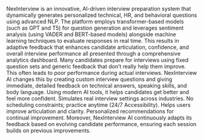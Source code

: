 NexInterview is an innovative, AI-driven interview preparation system that dynamically generates personalized technical, HR, and behavioral questions using advanced NLP. The platform employs transformer-based models (such as GPT and T5) for question generation and leverages sentiment analysis (using VADER and BERT-based models) alongside machine learning techniques to evaluate responses in real time. This results in adaptive feedback that enhances candidate articulation, confidence, and overall interview performance all presented through a comprehensive analytics dashboard.
Many candidates prepare for interviews using fixed question sets and generic feedback that don’t really help them improve. This often leads to poor performance during actual interviews. NexInterview AI changes this by creating custom interview questions and giving immediate, detailed feedback on technical answers, speaking skills, and body language. Using modern AI tools, it helps candidates get better and feel more confident.
Simulates real interview settings across industries. No scheduling constraints; practice anytime (24/7 Accessibility). Helps users improve articulation and clarity. Personalized recommendations for continual improvement. Moreover, NexInterview AI continuously adapts its feedback based on evolving candidate performance, ensuring each session builds on previous improvements. 
